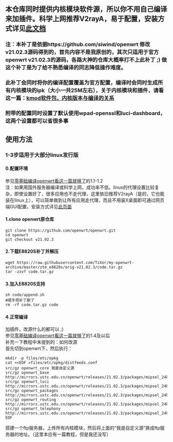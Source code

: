 ## 本仓库同时提供内核模块软件源，所以你不用自己编译来加插件。科学上网推荐V2rayA，易于配置，安装方式详见[此文档](https://github.com/v2rayA/v2raya-openwrt/blob/master/README.zh-cn.md)
### 注：本补丁是依据https://github.com/siwind/openwrt 修改v21.02.3源码得到的，首先内容不是我原创的，其次只适用于官方openwrt v21.02.3的源码，各路大神的仓库大概率打不上此补丁 ;)  做这个补丁是为了给不熟悉编译的同志降低操作难度。
### 此补丁会同时将你的编译配置覆盖为官方配置，编译时会同时生成所有内核模块的ipk（大小一共25M左右），关于内核模块和插件，请看这一篇：[kmod软件包，内核版本与编译的关系](https://github.com/TsXor/my-openwrt-archive/blob/master/post/kmod%E8%BD%AF%E4%BB%B6%E5%8C%85%EF%BC%8C%E5%86%85%E6%A0%B8%E7%89%88%E6%9C%AC%E4%B8%8E%E7%BC%96%E8%AF%91%E7%9A%84%E5%85%B3%E7%B3%BB.md)
### 附带的配置同时设置了默认使用wpad-openssl和luci-dashboard，这两个设置都可以省很多事
## 使用方法  
### 1-3步适用于大部分linux发行版  
#### 0.配置环境  
参见[零基础编译openwrt看这一篇就够了](https://blog.topstalk.com/%e9%9b%b6%e5%9f%ba%e7%a1%80%e7%bc%96%e8%af%91openwrt%e7%9c%8b%e8%bf%99%e4%b8%80%e7%af%87%e5%b0%b1%e5%a4%9f%e4%ba%86/)的1.1-1.2  
注：如果用国外服务器编译或科学上网，成功率不低。linux的代理设置比较复杂，即使设置好了，很多应用也不走代理，这里依旧推荐V2rayA（是的，它也能装在linux上），可以简单做到让所有应用走代理，而且不用装X桌面即可通过网页端GUI配置，安装方式详见[此页面](https://v2raya.org/docs/prologue/installation/)
#### 1.clone openwrt原仓库  
    git clone https://github.com/openwrt/openwrt.git
    cd openwrt
    git checkout v21.02.3
#### 2.下载E8820S补丁并解压  
    wget https://raw.githubusercontent.com/TsXor/my-openwrt-archive/master/zte_e8820s/orig-v21.02.3/code.tar.gz
    tar -zxvf code.tar.gz
#### 3.加入E8820S支持  
    sh code/append.sh
    #顺手把补丁删了
    rm -rf code.tar.gz code
#### 4.正常编译  
加插件，改源什么的都可以 ;)  
参见[零基础编译openwrt看这一篇就够了](https://blog.topstalk.com/%e9%9b%b6%e5%9f%ba%e7%a1%80%e7%bc%96%e8%af%91openwrt%e7%9c%8b%e8%bf%99%e4%b8%80%e7%af%87%e5%b0%b1%e5%a4%9f%e4%ba%86/)的1.4及以后  
补充一下教程中未提到的：如何改源  
首先切到openwrt下，然后执行：  

    mkdir -p files/etc/opkg
    cat <<EOF >files/etc/opkg/distfeeds.conf
    src/gz openwrt_core 我是自定义源
    src/gz openwrt_base http://mirrors.ustc.edu.cn/openwrt/releases/21.02.3/packages/mipsel_24kc/base
    src/gz openwrt_luci http://mirrors.ustc.edu.cn/openwrt/releases/21.02.3/packages/mipsel_24kc/luci
    src/gz openwrt_packages http://mirrors.ustc.edu.cn/openwrt/releases/21.02.3/packages/mipsel_24kc/packages
    src/gz openwrt_routing http://mirrors.ustc.edu.cn/openwrt/releases/21.02.3/packages/mipsel_24kc/routing
    src/gz openwrt_telephony http://mirrors.ustc.edu.cn/openwrt/releases/21.02.3/packages/mipsel_24kc/telephony
    EOF
搭建一个ftp服务器，上传所有内核模块，然后将上面的“我是自定义源”换成ftp服务器的地址。（这里本应有一篇教程，但是我还没写）
    
